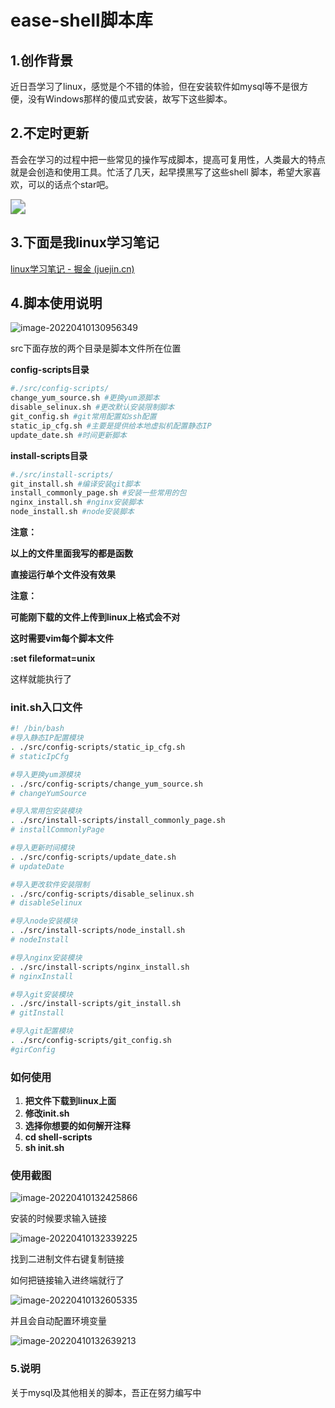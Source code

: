 # ease-shell脚本库



## 1.创作背景

近日吾学习了linux，感觉是个不错的体验，但在安装软件如mysql等不是很方便，没有Windows那样的傻瓜式安装，故写下这些脚本。



## 2.不定时更新

吾会在学习的过程中把一些常见的操作写成脚本，提高可复用性，人类最大的特点就是会创造和使用工具。忙活了几天，起早摸黑写了这些shell 脚本，希望大家喜欢，可以的话点个star吧。

<img src="https://s2.loli.net/2022/04/10/HGZ7gvUJ12MrsEC.jpg" style="zoom:150%;" />



## 3.下面是我linux学习笔记

[linux学习笔记 - 掘金 (juejin.cn)](https://juejin.cn/post/7084768750758527007/)



## 4.脚本使用说明

![image-20220410130956349](https://s2.loli.net/2022/04/10/X2JTOjELox9DBtz.png)

src下面存放的两个目录是脚本文件所在位置

**config-scripts目录**

```sh
#./src/config-scripts/
change_yum_source.sh #更换yum源脚本
disable_selinux.sh #更改默认安装限制脚本
git_config.sh #git常用配置如ssh配置
static_ip_cfg.sh #主要是提供给本地虚拟机配置静态IP
update_date.sh #时间更新脚本
```

**install-scripts目录**

```sh
#./src/install-scripts/
git_install.sh #编译安装git脚本
install_commonly_page.sh #安装一些常用的包
nginx_install.sh #nginx安装脚本
node_install.sh #node安装脚本
```

**注意：**

**以上的文件里面我写的都是函数**

**直接运行单个文件没有效果**



**注意：**

**可能刚下载的文件上传到linux上格式会不对**

**这时需要vim每个脚本文件**

**:set fileformat=unix**

这样就能执行了



### init.sh入口文件

```sh
#! /bin/bash
#导入静态IP配置模块
. ./src/config-scripts/static_ip_cfg.sh
# staticIpCfg

#导入更换yum源模块
. ./src/config-scripts/change_yum_source.sh
# changeYumSource

#导入常用包安装模块
. ./src/install-scripts/install_commonly_page.sh
# installCommonlyPage

#导入更新时间模块
. ./src/config-scripts/update_date.sh
# updateDate

#导入更改软件安装限制
. ./src/config-scripts/disable_selinux.sh
# disableSelinux

#导入node安装模块
. ./src/install-scripts/node_install.sh
# nodeInstall

#导入nginx安装模块
. ./src/install-scripts/nginx_install.sh
# nginxInstall

#导入git安装模块
. ./src/install-scripts/git_install.sh
# gitInstall

#导入git配置模块
. ./src/config-scripts/git_config.sh
#girConfig
```



### 如何使用

1. **把文件下载到linux上面**
2. **修改init.sh**
3. **选择你想要的如何解开注释**
4. **cd shell-scripts**
5. **sh init.sh**



### 使用截图

![image-20220410132425866](https://s2.loli.net/2022/04/10/fXZypVuYwskdqG8.png)



安装的时候要求输入链接

![image-20220410132339225](https://s2.loli.net/2022/04/10/qem6lY8LdPKigf5.png)



找到二进制文件右键复制链接

如何把链接输入进终端就行了

![image-20220410132605335](https://s2.loli.net/2022/04/10/EqbtwuDPh6ozCNT.png)



并且会自动配置环境变量

![image-20220410132639213](https://s2.loli.net/2022/04/10/5Qp1TU9NJfDlaoK.png)



### 5.说明

关于mysql及其他相关的脚本，吾正在努力编写中

